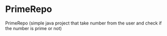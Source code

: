 # PrimeRepo
PrimeRepo
 (simple java project that take number from the user and check if the number is prime or not) 
